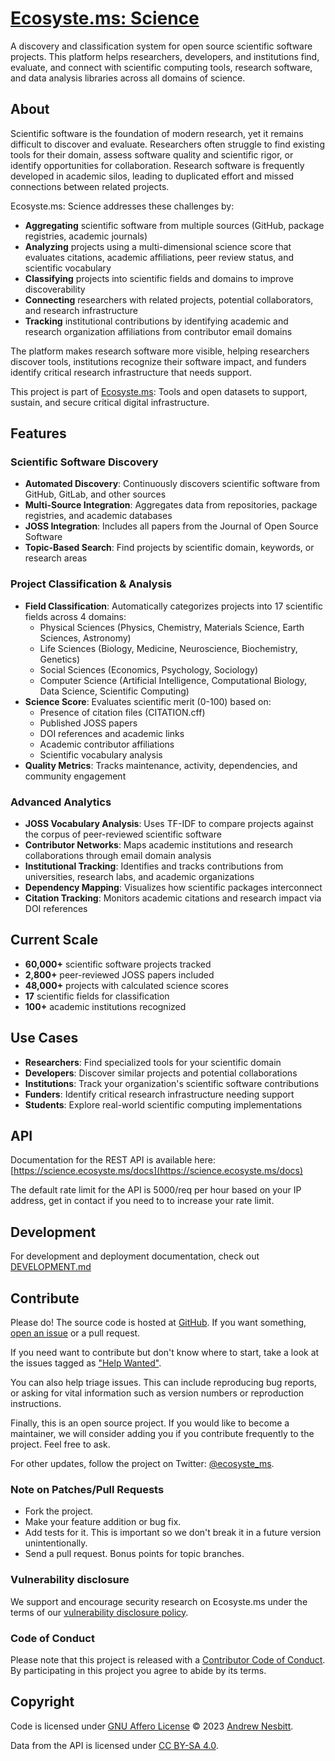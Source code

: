 # [Ecosyste.ms: Science](https://science.ecosyste.ms)

A discovery and classification system for open source scientific software projects. This platform helps researchers, developers, and institutions find, evaluate, and connect with scientific computing tools, research software, and data analysis libraries across all domains of science.

## About

Scientific software is the foundation of modern research, yet it remains difficult to discover and evaluate. Researchers often struggle to find existing tools for their domain, assess software quality and scientific rigor, or identify opportunities for collaboration. Research software is frequently developed in academic silos, leading to duplicated effort and missed connections between related projects.

Ecosyste.ms: Science addresses these challenges by:

- **Aggregating** scientific software from multiple sources (GitHub, package registries, academic journals)
- **Analyzing** projects using a multi-dimensional science score that evaluates citations, academic affiliations, peer review status, and scientific vocabulary
- **Classifying** projects into scientific fields and domains to improve discoverability
- **Connecting** researchers with related projects, potential collaborators, and research infrastructure
- **Tracking** institutional contributions by identifying academic and research organization affiliations from contributor email domains

The platform makes research software more visible, helping researchers discover tools, institutions recognize their software impact, and funders identify critical research infrastructure that needs support.

This project is part of [Ecosyste.ms](https://ecosyste.ms): Tools and open datasets to support, sustain, and secure critical digital infrastructure.

## Features

### Scientific Software Discovery
- **Automated Discovery**: Continuously discovers scientific software from GitHub, GitLab, and other sources
- **Multi-Source Integration**: Aggregates data from repositories, package registries, and academic databases
- **JOSS Integration**: Includes all papers from the Journal of Open Source Software
- **Topic-Based Search**: Find projects by scientific domain, keywords, or research areas

### Project Classification & Analysis
- **Field Classification**: Automatically categorizes projects into 17 scientific fields across 4 domains:
  - Physical Sciences (Physics, Chemistry, Materials Science, Earth Sciences, Astronomy)
  - Life Sciences (Biology, Medicine, Neuroscience, Biochemistry, Genetics)
  - Social Sciences (Economics, Psychology, Sociology)
  - Computer Science (Artificial Intelligence, Computational Biology, Data Science, Scientific Computing)
- **Science Score**: Evaluates scientific merit (0-100) based on:
  - Presence of citation files (CITATION.cff)
  - Published JOSS papers
  - DOI references and academic links
  - Academic contributor affiliations
  - Scientific vocabulary analysis
- **Quality Metrics**: Tracks maintenance, activity, dependencies, and community engagement

### Advanced Analytics
- **JOSS Vocabulary Analysis**: Uses TF-IDF to compare projects against the corpus of peer-reviewed scientific software
- **Contributor Networks**: Maps academic institutions and research collaborations through email domain analysis
- **Institutional Tracking**: Identifies and tracks contributions from universities, research labs, and academic organizations
- **Dependency Mapping**: Visualizes how scientific packages interconnect
- **Citation Tracking**: Monitors academic citations and research impact via DOI references

## Current Scale

- **60,000+** scientific software projects tracked
- **2,800+** peer-reviewed JOSS papers included
- **48,000+** projects with calculated science scores
- **17** scientific fields for classification
- **100+** academic institutions recognized

## Use Cases

- **Researchers**: Find specialized tools for your scientific domain
- **Developers**: Discover similar projects and potential collaborations
- **Institutions**: Track your organization's scientific software contributions
- **Funders**: Identify critical research infrastructure needing support
- **Students**: Explore real-world scientific computing implementations

## API

Documentation for the REST API is available here: [https://science.ecosyste.ms/docs](https://science.ecosyste.ms/docs)

The default rate limit for the API is 5000/req per hour based on your IP address, get in contact if you need to to increase your rate limit.

## Development

For development and deployment documentation, check out [DEVELOPMENT.md](DEVELOPMENT.md)

## Contribute

Please do! The source code is hosted at [GitHub](https://github.com/ecosyste-ms/science). If you want something, [open an issue](https://github.com/ecosyste-ms/science/issues/new) or a pull request.

If you need want to contribute but don't know where to start, take a look at the issues tagged as ["Help Wanted"](https://github.com/ecosyste-ms/science/issues?q=is%3Aopen+is%3Aissue+label%3A%22help+wanted%22).

You can also help triage issues. This can include reproducing bug reports, or asking for vital information such as version numbers or reproduction instructions.

Finally, this is an open source project. If you would like to become a maintainer, we will consider adding you if you contribute frequently to the project. Feel free to ask.

For other updates, follow the project on Twitter: [@ecosyste_ms](https://twitter.com/ecosyste_ms).

### Note on Patches/Pull Requests

* Fork the project.
* Make your feature addition or bug fix.
* Add tests for it. This is important so we don't break it in a future version unintentionally.
* Send a pull request. Bonus points for topic branches.

### Vulnerability disclosure

We support and encourage security research on Ecosyste.ms under the terms of our [vulnerability disclosure policy](https://github.com/ecosyste-ms/science/security/policy).

### Code of Conduct

Please note that this project is released with a [Contributor Code of Conduct](https://github.com/ecosyste-ms/.github/blob/main/CODE_OF_CONDUCT.md). By participating in this project you agree to abide by its terms.

## Copyright

Code is licensed under [GNU Affero License](LICENSE) © 2023 [Andrew Nesbitt](https://github.com/andrew).

Data from the API is licensed under [CC BY-SA 4.0](https://creativecommons.org/licenses/by-sa/4.0/).
